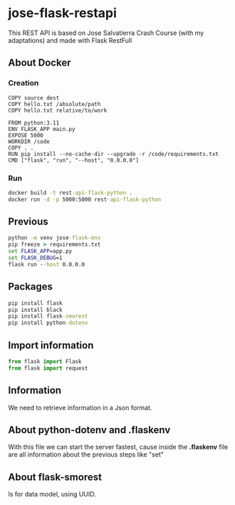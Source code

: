 # jose-flask-restapi
This REST API is based on Jose Salvatierra Crash Course (with my adaptations) and made with Flask RestFull

## About Docker

### Creation 

```Docker
COPY source dest
COPY hello.txt /absolute/path
COPY hello.txt relative/to/work
```

```Docker
FROM python:3.11
ENV FLASK_APP main.py
EXPOSE 5000
WORKDIR /code
COPY . .
RUN pip install --no-cache-dir --upgrade -r /code/requirements.txt
CMD ["flask", "run", "--host", "0.0.0.0"]
```

### Run

```cmd
docker build -t rest-api-flask-python .
docker run -d -p 5000:5000 rest-api-flask-python
```


## Previous 

```cmd
python -m venv jose-flask-env
pip freeze > requirements.txt
set FLASK_APP=app.py
set FLASK_DEBUG=1
flask run --host 0.0.0.0

```

## Packages
```cmd
pip install flask
pip install black
pip install flask-smorest
pip install python-dotenv
```

## Import information

```python
from flask import Flask
from flask import request
```

## Information

We need to retrieve information in a Json format. 

## About python-dotenv and .flaskenv

With this file we can start the server fastest, cause inside the __.flaskenv__ file are all information about the previous steps like "set"

## About flask-smorest

Is for data model, using UUID.